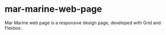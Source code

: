 # mar-marine-web-page
Mar Marine web page is a responsive design page, developed with Grid and Flexbox.
